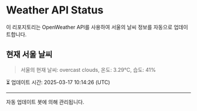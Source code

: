 
# Weather API Status

이 리포지토리는 OpenWeather API를 사용하여 서울의 날씨 정보를 자동으로 업데이트합니다.

## 현재 서울 날씨
> 서울의 현재 날씨: overcast clouds, 온도: 3.29°C, 습도: 41%

⏳ 업데이트 시간: 2025-03-17 10:14:26 (UTC)

---
자동 업데이트 봇에 의해 관리됩니다.
